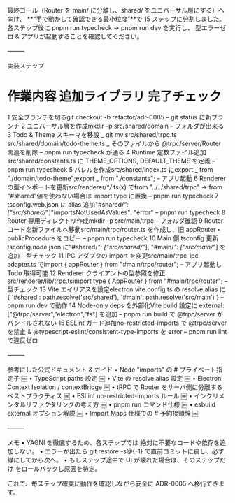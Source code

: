 最終ゴール（Router を main/ に分離し、shared/ をユニバーサル層にする）へ向け、
**“手で動かして確認できる最小粒度”**で 15 ステップに分割しました。
各ステップ後に pnpm run typecheck → pnpm run dev を実行し、
型エラーゼロ & アプリが起動することを確認してください。

⸻

実装ステップ

# 作業内容 追加ライブラリ 完了チェック

1 安全ブランチを切るgit checkout -b refactor/adr-0005 – git status に新ブランチ
2 ユニバーサル層を作成mkdir -p src/shared/domain – フォルダが出来る
3 Todo & Theme スキーマを移設 _ git mv src/shared/trpc.ts src/shared/domain/todo-theme.ts _ そのファイルから @trpc/server/Router 関連を削除 – pnpm run typecheck が通る
4 Runtime 定数ファイル追加src/shared/constants.ts に THEME_OPTIONS, DEFAULT_THEME を定義 – pnpm run typecheck
5 バレルを作成src/shared/index.ts にexport _ from "./domain/todo-theme";export _ from "./constants"; – アプリ起動
6 Renderer の型インポートを更新src/renderer/\*_/_.ts(x) でfrom "../../shared/trpc" → from "#shared"値を使わない場合は import type に置換 – pnpm run typecheck
7 tsconfig.web.json に alias 追加"#shared/_": ["src/shared/_"]"importsNotUsedAsValues": "error" – pnpm run typecheck
8 Router 専用ディレクトリ作成mkdir -p src/main/trpc – フォルダ確認
9 Router コードを新ファイルへ移動src/main/trpc/router.ts を作成し、旧 appRouter・publicProcedure をコピー – pnpm run typecheck
10 Main 側 tsconfig 更新tsconfig.node.json に"#shared/_": ["src/shared/_"], "#main/_": ["src/main/_"] を追加 – 型チェック
11 IPC アダプタの import を変更src/main/trpc-ipc-adapter.ts でimport { appRouter } from "#main/trpc/router"; – アプリ起動し Todo 取得可能
12 Renderer クライアントの型参照を修正src/renderer/lib/trpc.tsimport type { AppRouter } from "#main/trpc/router"; – 型チェック
13 Vite エイリアスを設定electron.vite.config.ts の resolve.alias に{ '#shared': path.resolve('src/shared'), '#main': path.resolve('src/main') } – pnpm run dev で動作
14 Node-only deps を外部化Vite build 設定に external: ["@trpc/server","electron","fs"] を追加 – pnpm run build で @trpc/server がバンドルされない
15 ESLint ガード追加no-restricted-imports で @trpc/server を禁止 & @typescript-eslint/consistent-type-imports を error – pnpm run lint で違反ゼロ

⸻

参考にした公式ドキュメント & ガイド
• Node "imports" の # プライベート指定子 ￼
• TypeScript paths 設定 ￼
• Vite の resolve.alias 設定 ￼
• Electron Context Isolation / contextBridge ￼
• tRPC で Router をサーバ側に分離するベストプラクティス ￼
• ESLint no-restricted-imports ルール ￼
• インクリメンタルリファクタリングの考え方 ￼
• pnpm run コマンド仕様 ￼
• esbuild external オプション解説 ￼
• Import Maps 仕様での # 予約接頭辞 ￼

⸻

メモ
• YAGNI を徹底するため、各ステップでは 絶対に不要なコードや依存を追加しない。
• エラーが出たら git restore -s@{-1} で直前コミットに戻し、必ず緑にしてから次へ。
• もしステップ途中で UI が壊れた場合は、そのステップだけ をロールバックし原因を特定。

これで、毎ステップ確実に動作を確認しながら安全に ADR-0005 へ移行できます。

